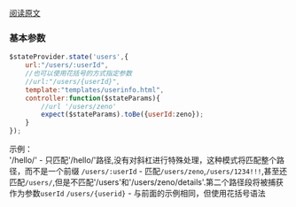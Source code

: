 [阅读原文](http://www.360doc.com/content/15/0517/13/203871_471206681.shtml)

### 基本参数
```javascript
$stateProvider.state('users',{
	url:"/users/:userId",
	//也可以使用花括号的方式指定参数
	//url:"/users/{userId}",
	template:"templates/userinfo.html",
	controller:function($stateParams){
		//url '/users/zeno'
		expect($stateParams).toBe({userId:zeno});
	}
});
```

>
示例：  
'/hello/' - 只匹配'/hello/'路径,没有对斜杠进行特殊处理，这种模式将匹配整个路径，而不是一个前缀
`/users/:userId` - 匹配`/users/zeno`,`/users/1234!!!`,甚至还匹配`/users/`,但是不匹配'/users'和'/users/zeno/details'.第二个路径段将被捕获作为参数`userId`
`/users/{userid}` - 与前面的示例相同，但使用花括号语法


